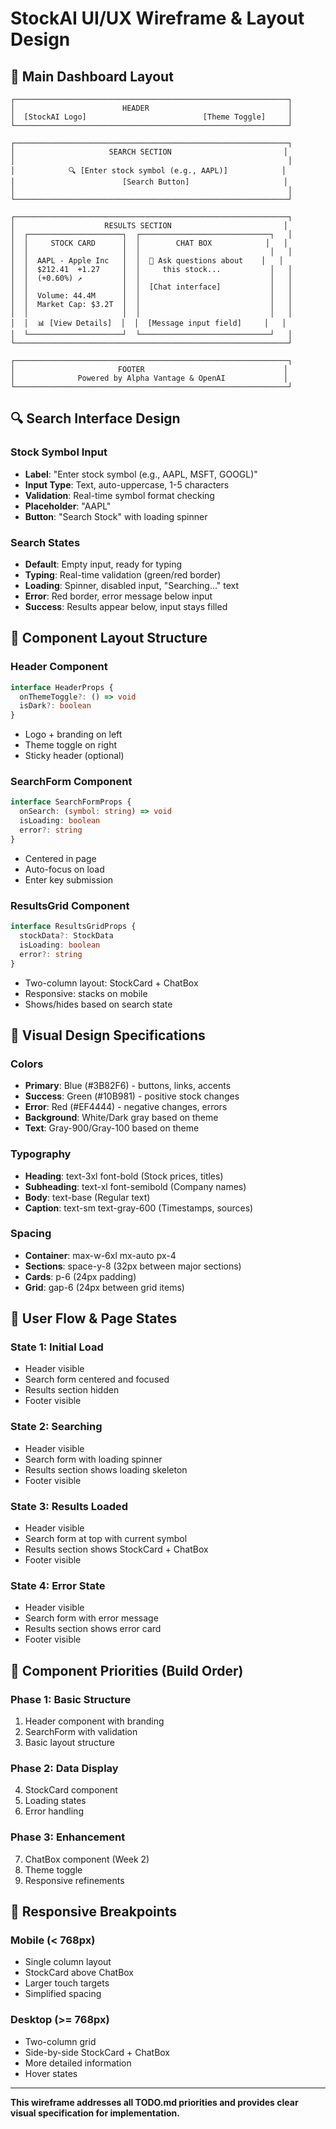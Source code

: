 # StockAI UI/UX Wireframe & Layout Design

## 🎯 Main Dashboard Layout

```
┌─────────────────────────────────────────────────────────────┐
│                        HEADER                               │
│  [StockAI Logo]                          [Theme Toggle]     │
└─────────────────────────────────────────────────────────────┘

┌─────────────────────────────────────────────────────────────┐
│                     SEARCH SECTION                         │
│                                                             │
│            🔍 [Enter stock symbol (e.g., AAPL)]            │
│                        [Search Button]                     │
│                                                             │
└─────────────────────────────────────────────────────────────┘

┌─────────────────────────────────────────────────────────────┐
│                    RESULTS SECTION                         │
│  ┌─────────────────────┐  ┌─────────────────────────────┐   │
│  │     STOCK CARD      │  │        CHAT BOX            │   │
│  │                     │  │                             │   │
│  │  AAPL - Apple Inc   │  │  💬 Ask questions about    │   │
│  │  $212.41  +1.27     │  │     this stock...           │   │
│  │  (+0.60%) ↗️         │  │                             │   │
│  │                     │  │  [Chat interface]           │   │
│  │  Volume: 44.4M      │  │                             │   │
│  │  Market Cap: $3.2T  │  │                             │   │
│  │                     │  │                             │   │
│  │  📊 [View Details]  │  │  [Message input field]     │   │
│  └─────────────────────┘  └─────────────────────────────┘   │
└─────────────────────────────────────────────────────────────┘

┌─────────────────────────────────────────────────────────────┐
│                       FOOTER                               │
│              Powered by Alpha Vantage & OpenAI             │
└─────────────────────────────────────────────────────────────┘
```

## 🔍 Search Interface Design

### **Stock Symbol Input**
- **Label**: "Enter stock symbol (e.g., AAPL, MSFT, GOOGL)"
- **Input Type**: Text, auto-uppercase, 1-5 characters
- **Validation**: Real-time symbol format checking
- **Placeholder**: "AAPL"
- **Button**: "Search Stock" with loading spinner

### **Search States**
- **Default**: Empty input, ready for typing
- **Typing**: Real-time validation (green/red border)
- **Loading**: Spinner, disabled input, "Searching..." text
- **Error**: Red border, error message below input
- **Success**: Results appear below, input stays filled

## 📱 Component Layout Structure

### **Header Component**
```typescript
interface HeaderProps {
  onThemeToggle?: () => void
  isDark?: boolean
}
```
- Logo + branding on left
- Theme toggle on right
- Sticky header (optional)

### **SearchForm Component**
```typescript
interface SearchFormProps {
  onSearch: (symbol: string) => void
  isLoading: boolean
  error?: string
}
```
- Centered in page
- Auto-focus on load
- Enter key submission

### **ResultsGrid Component**
```typescript
interface ResultsGridProps {
  stockData?: StockData
  isLoading: boolean
  error?: string
}
```
- Two-column layout: StockCard + ChatBox
- Responsive: stacks on mobile
- Shows/hides based on search state

## 🎨 Visual Design Specifications

### **Colors**
- **Primary**: Blue (#3B82F6) - buttons, links, accents
- **Success**: Green (#10B981) - positive stock changes
- **Error**: Red (#EF4444) - negative changes, errors
- **Background**: White/Dark gray based on theme
- **Text**: Gray-900/Gray-100 based on theme

### **Typography**
- **Heading**: text-3xl font-bold (Stock prices, titles)
- **Subheading**: text-xl font-semibold (Company names)
- **Body**: text-base (Regular text)
- **Caption**: text-sm text-gray-600 (Timestamps, sources)

### **Spacing**
- **Container**: max-w-6xl mx-auto px-4
- **Sections**: space-y-8 (32px between major sections)
- **Cards**: p-6 (24px padding)
- **Grid**: gap-6 (24px between grid items)

## 🔄 User Flow & Page States

### **State 1: Initial Load**
- Header visible
- Search form centered and focused
- Results section hidden
- Footer visible

### **State 2: Searching**
- Header visible
- Search form with loading spinner
- Results section shows loading skeleton
- Footer visible

### **State 3: Results Loaded**
- Header visible
- Search form at top with current symbol
- Results section shows StockCard + ChatBox
- Footer visible

### **State 4: Error State**
- Header visible
- Search form with error message
- Results section shows error card
- Footer visible

## 🎯 Component Priorities (Build Order)

### **Phase 1: Basic Structure**
1. Header component with branding
2. SearchForm with validation
3. Basic layout structure

### **Phase 2: Data Display**
4. StockCard component
5. Loading states
6. Error handling

### **Phase 3: Enhancement**
7. ChatBox component (Week 2)
8. Theme toggle
9. Responsive refinements

## 📐 Responsive Breakpoints

### **Mobile (< 768px)**
- Single column layout
- StockCard above ChatBox
- Larger touch targets
- Simplified spacing

### **Desktop (>= 768px)**
- Two-column grid
- Side-by-side StockCard + ChatBox
- More detailed information
- Hover states

---

**This wireframe addresses all TODO.md priorities and provides clear visual specification for implementation.**